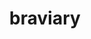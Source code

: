 ---
id: 628
title: braviary
types: [normal,flying]
image: https://raw.githubusercontent.com/PokeAPI/sprites/master/sprites/pokemon/628.png
---